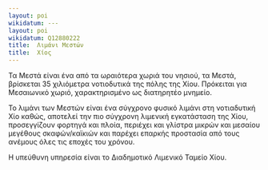```yaml
---
layout: poi
wikidatum: ---
layout: poi
wikidatum: Q12880222
title:  Λιμάνι Μεστών
title:  Χίος
---
```


Τα Μεστά είναι ένα από τα ωραιότερα χωριά του νησιού, τα Μεστά, βρίσκεται 35 χιλιόμετρα νοτιοδυτικά της πόλης της Χίου. Πρόκειται για Μεσαιωνικό χωριό, χαρακτηρισμένο ως διατηρητέο μνημείο.

Το λιμάνι των Μεστών είναι ένα σύγχρονο φυσικό λιμάνι στη νοτιαδυτική Χίο καθώς, αποτελεί την πιο σύγχρονη λιμενική εγκατάσταση της Χίου, προσεγγίζουν φορτηγά και πλοία, περιέχει και γλίστρα μικρών και μεσαίου μεγέθους σκαφών/καϊκιών και παρέχει επαρκής προστασία από τους ανέμους όλες τις εποχές του χρόνου.

Η υπεύθυνη υπηρεσία είναι το Διαδημοτικό Λιμενικό Ταμείο Χίου.


